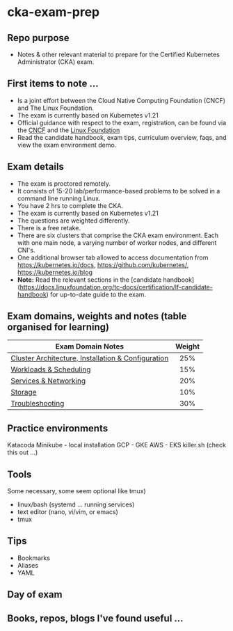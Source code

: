 # cka-exam-prep

## Repo purpose
- Notes & other relevant material to prepare for the Certified Kubernetes Administrator (CKA) exam.  

## First items to note ...
- Is a joint effort between the Cloud Native Computing Foundation
  (CNCF) and The Linux Foundation. 
- The exam is currently based on Kubernetes v1.21
- Official guidance with respect to the exam, registration, can be found via the [CNCF](https://www.cncf.io/certification/cka/) and the [Linux
  Foundation](https://training.linuxfoundation.org/certification/certified-kubernetes-administrator-cka/)
- Read the candidate handbook, exam tips, curriculum overview, faqs, and view the exam environment demo.

## Exam details 
- The exam is proctored remotely.
- It consists of 15-20 lab/performance-based problems to be solved in a command line running Linux.
- You have 2 hrs to complete the CKA.
- The exam is currently based on Kubernetes v1.21 
- The questions are weighted differently.
- There is a free retake.
- There are six clusters that comprise the CKA exam environment. Each with one
  main node, a varying number of worker nodes, and different CNI's.
- One additional browser tab allowed to access documentation from
  https://kubernetes.io/docs, https://github.com/kubernetes/,
  https://kubernetes.io/blog
- **Note:** Read the relevant sections in the [candidate handbook]
(https://docs.linuxfoundation.org/tc-docs/certification/lf-candidate-handbook)
for up-to-date guide to the exam.

## Exam domains, weights and notes (table organised for learning) 
| Exam Domain Notes                                      | Weight |
|--------------------------------------------------------|:------:|
| [Cluster Architecture, Installation & Configuration]() |   25%  |
| [Workloads & Scheduling]()                             |   15%  |
| [Services & Networking]()                              |   20%  |
| [Storage]()                                            |   10%  |
| [Troubleshooting]()                                    |   30%  |

## Practice environments
Katacoda
Minikube - local installation
GCP - GKE
AWS - EKS
killer.sh (check this out ...)

## Tools
Some necessary, some seem optional like tmux)
- linux/bash (systemd ... running services)
- text editor (nano, vi/vim, or emacs)
- tmux

## Tips 
- Bookmarks
- Aliases
- YAML

## Day of exam


## Books, repos, blogs I've found useful ...

